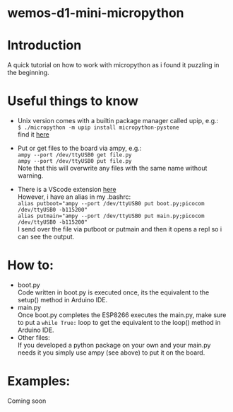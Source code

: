 # wemos-d1-mini-micropython

# Introduction
A quick tutorial on how to work with micropython as i found it puzzling in the beginning.<br>

# Useful things to know
  * Unix version comes with a builtin package manager called upip, e.g.: <br>
  `$ ./micropython -m upip install micropython-pystone`<br>
  find it [here](https://github.com/micropython/micropython/ "Micropython Github")
  
  * Put or get files to the board via ampy, e.g.: <br>
  `ampy --port /dev/ttyUSB0 get file.py`<br>
  `ampy --port /dev/ttyUSB0 put file.py`<br>
  Note that this will overwrite any files with the same name without warning.
  
  * There is a VScode extension [here](https://github.com/dphans/micropython-ide-vscode "Micropython VSCode") <br>
  However, i have an alias in my .bashrc: <br>
  `alias putboot="ampy --port /dev/ttyUSB0 put boot.py;picocom /dev/ttyUSB0 -b115200"`<br>
   `alias putmain="ampy --port /dev/ttyUSB0 put main.py;picocom /dev/ttyUSB0 -b115200"` <br>
   I send over the file via putboot or putmain and then it opens a repl so i can see the output.
  
# How to:
* boot.py <br>
 Code written in boot.py is executed once, its the equivalent to the setup() method in Arduino IDE.
* main.py <br>
 Once boot.py completes the ESP8266 executes the main.py, make sure to put a `while True:` loop to get the equivalent to the loop() method in Arduino IDE.
 * Other files: <br>
 If you developed a python package on your own and your main.py needs it you simply use ampy (see above) to put it on the board.

# Examples:
Coming soon

